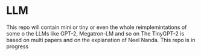# LLM
This repo will contain mini or tiny or even the whole reimplemintations of some o the LLMs like GPT-2, Megatron-LM and so on
The TinyGPT-2 is based on multi papers and on the explanation of Neel Nanda.
This repo is in progress

